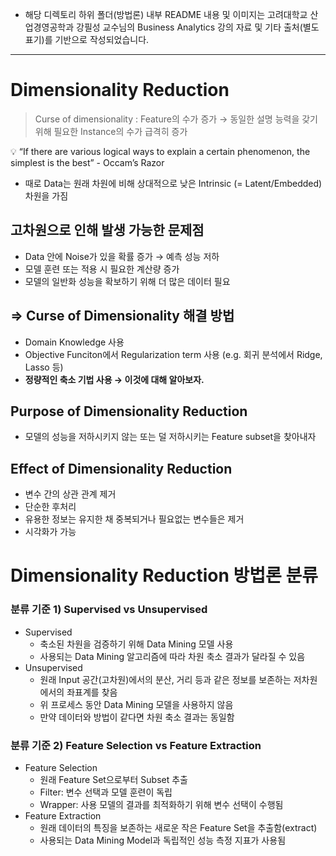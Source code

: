 - 해당 디렉토리 하위 폴더(방법론) 내부 README 내용 및 이미지는 고려대학교 산업경영공학과 강필성 교수님의 Business Analytics 강의 자료 및 기타 출처(별도 표기)를 기반으로 작성되었습니다.
---

# Dimensionality Reduction

> Curse of dimensionality
: Feature의 수가 증가 → 동일한 설명 능력을 갖기 위해 필요한 Instance의 수가 급격히 증가
> 

<aside>
💡 “If there are various logical ways to explain a certain phenomenon, the simplest is the best” - Occam’s Razor

</aside>

- 때로 Data는 원래 차원에 비해 상대적으로 낮은 Intrinsic (= Latent/Embedded) 차원을 가짐

## 고차원으로 인해 발생 가능한 문제점

- Data 안에 Noise가 있을 확률 증가 → 예측 성능 저하
- 모델 훈련 또는 적용 시 필요한 계산량 증가
- 모델의 일반화 성능을 확보하기 위해 더 많은 데이터 필요

## ⇒ Curse of Dimensionality 해결 방법

- Domain Knowledge 사용
- Objective Funciton에서 Regularization term 사용 (e.g. 회귀 분석에서 Ridge, Lasso 등)
- **정량적인 축소 기법 사용 → 이것에 대해 알아보자.**

## Purpose of Dimensionality Reduction

- 모델의 성능을 저하시키지 않는 또는 덜 저하시키는 Feature subset을 찾아내자

## Effect of Dimensionality Reduction

- 변수 간의 상관 관계 제거
- 단순한 후처리
- 유용한 정보는 유지한 채 중복되거나 필요없는 변수들은 제거
- 시각화가 가능

# Dimensionality Reduction 방법론 분류

### 분류 기준 1) Supervised vs Unsupervised

- Supervised
    - 축소된 차원을 검증하기 위해 Data Mining 모델 사용
    - 사용되는 Data Mining 알고리즘에 따라 차원 축소 결과가 달라질 수 있음
- Unsupervised
    - 원래 Input 공간(고차원)에서의 분산, 거리 등과 같은 정보를 보존하는 저차원에서의 좌표계를 찾음
    - 위 프로세스 동안 Data Mining 모델을 사용하지 않음
    - 만약 데이터와 방법이 같다면 차원 축소 결과는 동일함

### 분류 기준 2) Feature Selection vs Feature Extraction

- Feature Selection
    - 원래 Feature Set으로부터 Subset 추출
    - Filter: 변수 선택과 모델 훈련이 독립
    - Wrapper: 사용 모델의 결과를 최적화하기 위해 변수 선택이 수행됨
- Feature Extraction
    - 원래 데이터의 특징을 보존하는 새로운 작은 Feature Set을 추출함(extract)
    - 사용되는 Data Mining Model과 독립적인 성능 측정 지표가 사용됨
